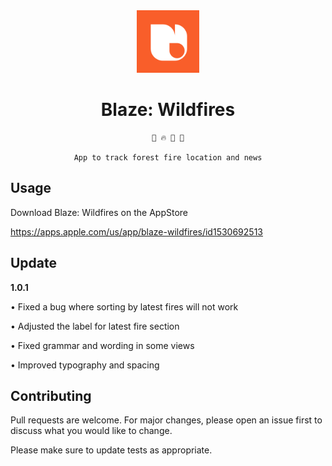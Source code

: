 <div align="center">

<img src="/Blaze/Assets.xcassets/AppIcon.appiconset/1024.png" width=100>

# Blaze: Wildfires
```
📰 🔥 🎈 🔎

App to track forest fire location and news
```

</div>


## Usage
Download Blaze: Wildfires on the AppStore

https://apps.apple.com/us/app/blaze-wildfires/id1530692513

## Update
**1.0.1**

• Fixed a bug where sorting by latest fires will not work

• Adjusted the label for latest fire section

• Fixed grammar and wording in some views

• Improved typography and spacing

## Contributing
Pull requests are welcome. For major changes, please open an issue first to discuss what you would like to change.

Please make sure to update tests as appropriate.
